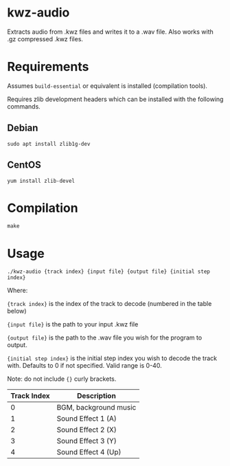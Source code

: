 # kwz-audio
Extracts audio from .kwz files and writes it to a .wav file. Also works with .gz compressed .kwz files.


# Requirements
Assumes `build-essential` or equivalent is installed (compilation tools).

Requires zlib development headers which can be installed with the following commands.

## Debian
```shell
sudo apt install zlib1g-dev
```

## CentOS
```shell
yum install zlib-devel
```


# Compilation
```shell
make
```


# Usage
```shell
./kwz-audio {track index} {input file} {output file} {initial step index}
```

Where:

`{track index}` is the index of the track to decode (numbered in the table below)

`{input file}` is the path to your input .kwz file

`{output file}` is the path to the .wav file you wish for the program to output.

`{initial step index}` is the initial step index you wish to decode the track with. Defaults to 0 if not specified. Valid range is 0-40.

Note: do not include `{}` curly brackets.

| Track Index | Description           |
|-------------|-----------------------|
| 0           | BGM, background music |
| 1           | Sound Effect 1 (A)    |
| 2           | Sound Effect 2 (X)    |
| 3           | Sound Effect 3 (Y)    |
| 4           | Sound Effect 4 (Up)   |
